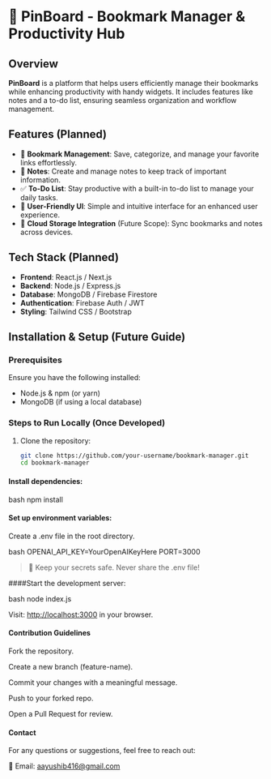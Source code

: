 # 📌 PinBoard - Bookmark Manager & Productivity Hub

## Overview

**PinBoard** is a platform that helps users efficiently manage their bookmarks while enhancing productivity with handy widgets. It includes features like notes and a to-do list, ensuring seamless organization and workflow management.

## Features (Planned)

- 📌 **Bookmark Management**: Save, categorize, and manage your favorite links effortlessly.
- 📝 **Notes**: Create and manage notes to keep track of important information.
- ✅ **To-Do List**: Stay productive with a built-in to-do list to manage your daily tasks.
- 🎨 **User-Friendly UI**: Simple and intuitive interface for an enhanced user experience.
- 📂 **Cloud Storage Integration** (Future Scope): Sync bookmarks and notes across devices.

## Tech Stack (Planned)

- **Frontend**: React.js / Next.js
- **Backend**: Node.js / Express.js
- **Database**: MongoDB / Firebase Firestore
- **Authentication**: Firebase Auth / JWT
- **Styling**: Tailwind CSS / Bootstrap

## Installation & Setup (Future Guide)

### Prerequisites

Ensure you have the following installed:

- Node.js & npm (or yarn)
- MongoDB (if using a local database)

### Steps to Run Locally (Once Developed)

1. Clone the repository:
   ```bash
   git clone https://github.com/your-username/bookmark-manager.git
   cd bookmark-manager

#### Install dependencies:

bash
   npm install

#### Set up environment variables:

Create a .env file in the root directory.

bash
   OPENAI_API_KEY=YourOpenAIKeyHere
   PORT=3000

   > 🚨 Keep your secrets safe. Never share the .env file!

####Start the development server:

bash
  node index.js

Visit: [http://localhost:3000](http://localhost:3000) in your browser.

#### Contribution Guidelines

Fork the repository.

Create a new branch (feature-name).

Commit your changes with a meaningful message.

Push to your forked repo.

Open a Pull Request for review.

#### Contact

For any questions or suggestions, feel free to reach out:

📧 Email: aayushib416@gmail.com

